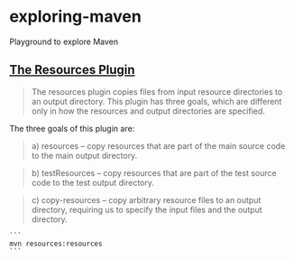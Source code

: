 # exploring-maven
Playground to explore Maven

## [The Resources Plugin](https://www.baeldung.com/maven-resources-plugin)
> The resources plugin copies files from input resource directories to an output directory. This plugin has three goals, which are different only in how the resources and output directories are specified.

The three goals of this plugin are:

> a) resources – copy resources that are part of the main source code to the main output directory.

> b) testResources – copy resources that are part of the test source code to the test output directory.

>c) copy-resources – copy arbitrary resource files to an output directory, requiring us to specify the input files and the output directory.

    ```
    mvn resources:resources
    ```
